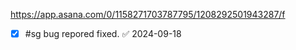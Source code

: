 https://app.asana.com/0/1158271703787795/1208292501943287/f

- [x] #sg bug repored fixed. ✅ 2024-09-18